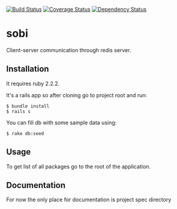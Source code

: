 [![Build Status](https://travis-ci.org/bartlomiejh/sobi.svg?branch=master)](https://travis-ci.org/bartlomiejh/sobi)
[![Coverage Status](https://coveralls.io/repos/bartlomiejh/sobi/badge.svg?branch=master&service=github)](https://coveralls.io/github/bartlomiejh/sobi?branch=master)
[![Dependency Status](https://gemnasium.com/bartlomiejh/sobi.svg)](https://gemnasium.com/bartlomiejh/sobi)

# sobi

Client-server communication through redis server.

## Installation

It requires ruby 2.2.2.

It's a rails app so after cloning go to project root and run:

    $ bundle install
    $ rails s

You can fill db with some sample data using:

    $ rake db:seed

## Usage

To get list of all packages go to the root of the application.

## Documentation

For now the only place for documentation is project spec directory